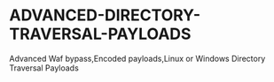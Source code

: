 # ADVANCED-DIRECTORY-TRAVERSAL-PAYLOADS
Advanced Waf bypass,Encoded payloads,Linux or Windows Directory Traversal Payloads
